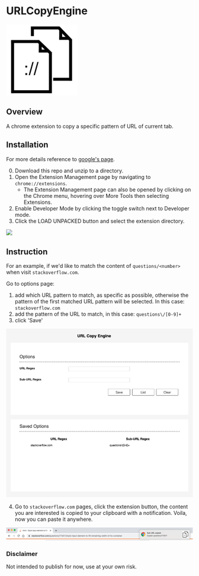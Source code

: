 # URLCopyEngine
<img src="copy-icon-192x192.png">


## Overview
A chrome extension to copy a specific pattern of URL of current tab.

## Installation
For more details reference to [google's page](https://developer.chrome.com/extensions/getstarted).

0. Download this repo and unzip to a directory.
1. Open the Extension Management page by navigating to `chrome://extensions`.
    * The Extension Management page can also be opened by clicking on the Chrome menu, hovering over More Tools then selecting Extensions.
2. Enable Developer Mode by clicking the toggle switch next to Developer mode.
3. Click the LOAD UNPACKED button and select the extension directory.
<img src="https://developer.chrome.com/static/images/get_started/load_extension.png">

## Instruction
For an example, if we'd like to match the content of `questions/<number>` when visit `stackoverflow.com`.

Go to options page:
1. add which URL pattern to match, as specific as possible, otherwise the pattern of the first matched URL pattern will be selected. In this case: `stackoverflow.com`
2. add the pattern of the URL to match, in this case: `questions\/[0-9]+`
3. click 'Save'

<img src="assets/img/options_page_example.png">

4. Go to `stackoverflow.com` pages, click the extension button, the content you are interested is copied to your clipboard with a notification. Voila, now you can paste it anywhere.
<img src="assets/img/result.png">


### Disclaimer
Not intended to publish for now, use at your own risk.
